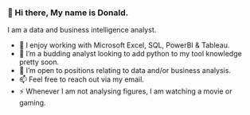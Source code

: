 ### 👋 Hi there, My name is Donald.
I am a data and business intelligence analyst.


- 🔭 I enjoy working with Microsoft Excel, SQL, PowerBI & Tableau.
- 🌱 I’m a budding analyst looking to add python to my tool knowledge pretty soon.
- 👯 I’m open to positions relating to data and/or business analysis.
- 📫 Feel free to reach out via my email.
- ⚡ Whenever I am not analysing figures, I am watching a movie or gaming.

